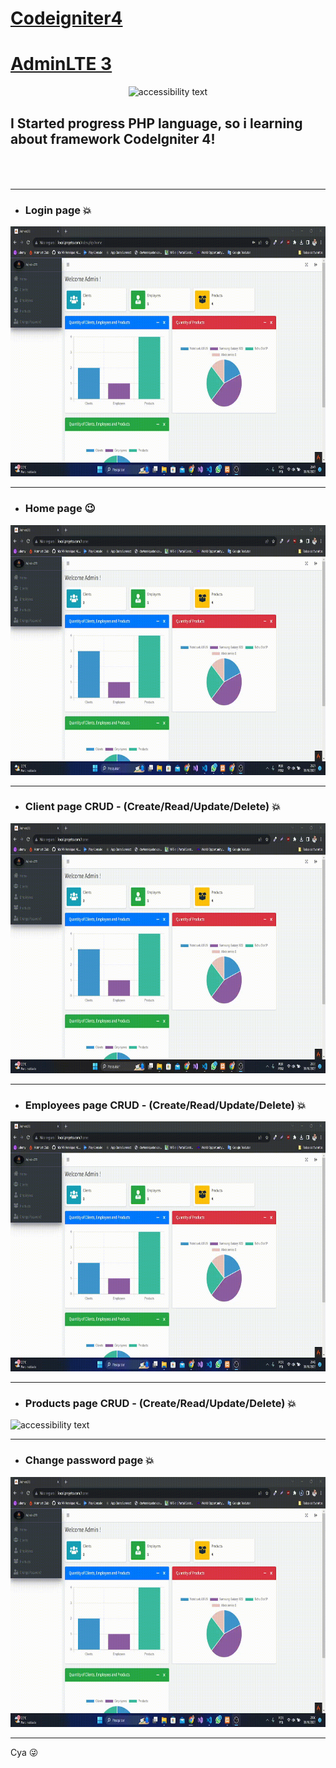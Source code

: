
# [Codeigniter4](https://codeigniter.com/user_guide/index.html) 
# [AdminLTE 3](https://adminlte.io/themes/v3/index3.html)

<p align="center">
  <img src="http://2.bp.blogspot.com/-XiMuRF2uafk/VUQkbriuMMI/AAAAAAAAAJg/xk41YtbJE1E/s1600/codeigniter-logo.png" width="100%" height="400" alt="accessibility text">
</p>

## I Started progress PHP language, so i learning about framework CodeIgniter 4! <br><br><br>
----------------------------

- ### Login page :boom:

<img src="public/images/login.gif" width="100%" height="400" alt="accessibility text"> <br>

-----------------------------

- ### Home page :wink:

<img src="public/images/home.gif" width="100%" height="400" alt="accessibility text"> <br>

-----------------------------

- ### Client page CRUD - (Create/Read/Update/Delete) :boom:

<img src="public/images/clients.gif" width="100%" height="400" alt="accessibility text"> <br>

-----------------------------

- ### Employees page CRUD - (Create/Read/Update/Delete) :boom:

<img src="public/images/employees.gif" width="100%" height="400" alt="accessibility text"> <br>

-----------------------------

- ### Products page  CRUD - (Create/Read/Update/Delete) :boom:

<img src="public/images/products.gif" width="100%" height="400" alt="accessibility text"> <br>

-----------------------------

- ### Change password page :boom:

<img src="public/images/change_password.gif" width="100%" height="400" alt="accessibility text"> <br>

-----------------------------


Cya 😜
